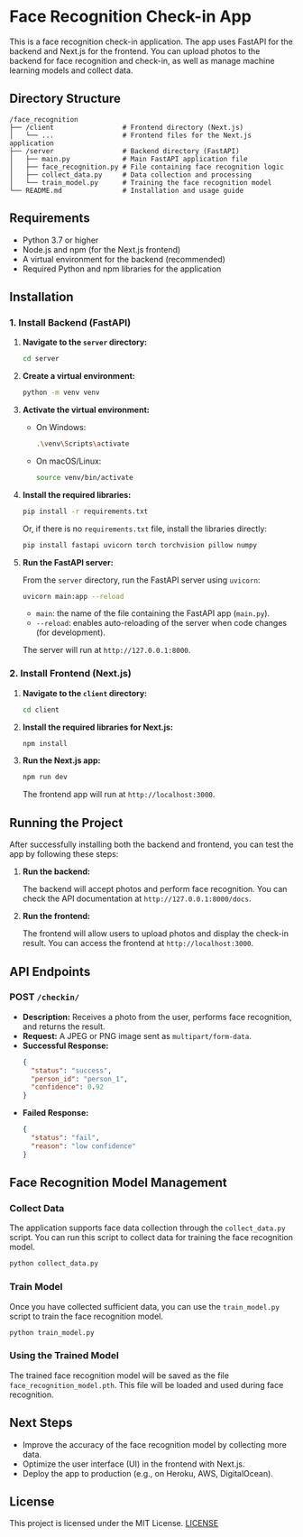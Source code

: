 # Face Recognition Check-in App

This is a face recognition check-in application. The app uses FastAPI for the backend and Next.js for the frontend. You can upload photos to the backend for face recognition and check-in, as well as manage machine learning models and collect data.

## Directory Structure

```
/face_recognition
├── /client                 # Frontend directory (Next.js)
│   └── ...                 # Frontend files for the Next.js application
├── /server                 # Backend directory (FastAPI)
│   ├── main.py             # Main FastAPI application file
│   ├── face_recognition.py # File containing face recognition logic
│   ├── collect_data.py     # Data collection and processing
│   └── train_model.py      # Training the face recognition model
└── README.md               # Installation and usage guide
```

## Requirements

- Python 3.7 or higher
- Node.js and npm (for the Next.js frontend)
- A virtual environment for the backend (recommended)
- Required Python and npm libraries for the application

## Installation

### 1. Install Backend (FastAPI)

1. **Navigate to the `server` directory:**

   ```bash
   cd server
   ```

2. **Create a virtual environment:**

   ```bash
   python -m venv venv
   ```

3. **Activate the virtual environment:**

   - On Windows:
     ```bash
     .\venv\Scripts\activate
     ```
   - On macOS/Linux:
     ```bash
     source venv/bin/activate
     ```

4. **Install the required libraries:**

   ```bash
   pip install -r requirements.txt
   ```

   Or, if there is no `requirements.txt` file, install the libraries directly:

   ```bash
   pip install fastapi uvicorn torch torchvision pillow numpy
   ```

5. **Run the FastAPI server:**

   From the `server` directory, run the FastAPI server using `uvicorn`:

   ```bash
   uvicorn main:app --reload
   ```

   - `main`: the name of the file containing the FastAPI app (`main.py`).
   - `--reload`: enables auto-reloading of the server when code changes (for development).

   The server will run at `http://127.0.0.1:8000`.

### 2. Install Frontend (Next.js)

1. **Navigate to the `client` directory:**

   ```bash
   cd client
   ```

2. **Install the required libraries for Next.js:**

   ```bash
   npm install
   ```

3. **Run the Next.js app:**

   ```bash
   npm run dev
   ```

   The frontend app will run at `http://localhost:3000`.

## Running the Project

After successfully installing both the backend and frontend, you can test the app by following these steps:

1. **Run the backend:**

   The backend will accept photos and perform face recognition. You can check the API documentation at `http://127.0.0.1:8000/docs`.

2. **Run the frontend:**

   The frontend will allow users to upload photos and display the check-in result. You can access the frontend at `http://localhost:3000`.

## API Endpoints

### POST `/checkin/`

- **Description:** Receives a photo from the user, performs face recognition, and returns the result.
- **Request:** A JPEG or PNG image sent as `multipart/form-data`.
- **Successful Response:**
  ```json
  {
    "status": "success",
    "person_id": "person_1",
    "confidence": 0.92
  }
  ```
- **Failed Response:**
  ```json
  {
    "status": "fail",
    "reason": "low confidence"
  }
  ```

## Face Recognition Model Management

### Collect Data

The application supports face data collection through the `collect_data.py` script. You can run this script to collect data for training the face recognition model.

```bash
python collect_data.py
```

### Train Model

Once you have collected sufficient data, you can use the `train_model.py` script to train the face recognition model.

```bash
python train_model.py
```

### Using the Trained Model

The trained face recognition model will be saved as the file `face_recognition_model.pth`. This file will be loaded and used during face recognition.

## Next Steps

- Improve the accuracy of the face recognition model by collecting more data.
- Optimize the user interface (UI) in the frontend with Next.js.
- Deploy the app to production (e.g., on Heroku, AWS, DigitalOcean).

## License

This project is licensed under the MIT License. [LICENSE](LICENSE)
